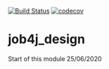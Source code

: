 [![Build Status](https://travis-ci.org/fagot2005/job4j_design.svg?branch=master)](https://travis-ci.org/fagot2005/job4j_design)
[![codecov](https://codecov.io/gh/fagot2005/job4j_design/branch/master/graph/badge.svg)](https://codecov.io/gh/fagot2005/job4j_design)


# job4j_design
Start of this module 25/06/2020
